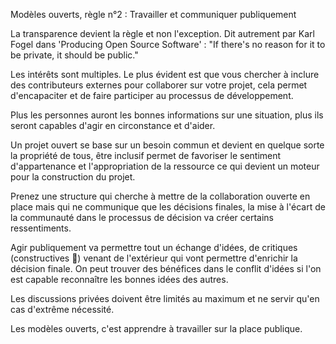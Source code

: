 Modèles ouverts, règle n°2 : Travailler et communiquer publiquement

La transparence devient la règle et non l'exception. Dit autrement par Karl Fogel dans 'Producing Open Source Software' : "If there's no reason for it to be private, it should be public."

Les intérêts sont multiples. Le plus évident est que vous chercher à inclure des contributeurs externes pour collaborer sur votre projet, cela permet d'encapaciter et de faire participer au processus de développement.

Plus les personnes auront les bonnes informations sur une situation, plus ils seront capables d'agir en circonstance et d'aider.

Un projet ouvert se base sur un besoin commun et devient en quelque sorte la propriété de tous, être inclusif permet de favoriser le sentiment d'appartenance et l'appropriation de la ressource ce qui devient un moteur pour la construction du projet.

Prenez une structure qui cherche à mettre de la collaboration ouverte en place mais qui ne communique que les décisions finales, la mise à l'écart de la communauté dans le processus de décision va créer certains ressentiments.

Agir publiquement va permettre tout un échange d'idées, de critiques (constructives 🤞) venant de l'extérieur qui vont permettre d'enrichir la décision finale. On peut trouver des bénéfices dans le conflit d'idées si l'on est capable reconnaître les bonnes idées des autres.

Les discussions privées doivent être limités au maximum et ne servir qu'en cas d'extrême nécessité.

Les modèles ouverts, c'est apprendre à travailler sur la place publique.
